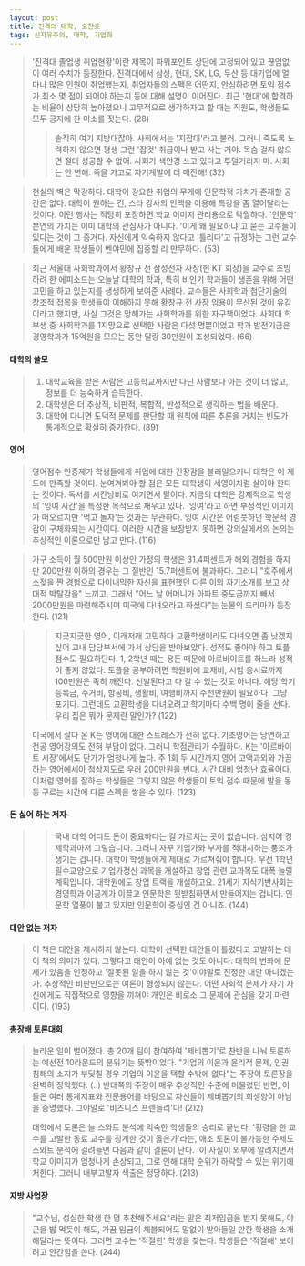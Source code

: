 ```yaml
---
layout: post
title: 진격의 대학, 오찬호
tags: 신자유주의, 대학, 기업화
---
```


> '진격대 졸업생 취업현황'이란 제목이 파워포인트 상단에 고정되어 있고 끊임없이 여러 수치가 등장한다. 진격대에서 삼성, 현대, SK, LG, 두산 등 대기업에 얼마나 많은 인원이 취업했는지, 취업자들의 스펙은 어떤지, 안심하려면 토익 점수가 최소 몇 점이 되어야 하는지 등에 대해 설명이 이어진다. 최근 '현대'에 합격하는 비율이 상당히 높아졌으니 고무적으로 생각하자고 할 때는 직원도, 학생들도 모두 긍지에 찬 미소를 짓는다. (28)
>
> > 솔직히 여기 지방대잖아. 사회에서는 '지잡대'라고 불러. 그러니 죽도록 노력하지 않으면 평생 그런 '잡것' 취급이나 받고 사는 거야. 목숨 걸지 않으면 절대 성공할 수 없어. 사회가 색안경 쓰고 있다고 투덜거리지 마. 사회는 안 변해. 죽을 가고로 자기계발에 더 매진해! (32)

> 현실의 벽은 막강하다. 대학이 강요한 취업의 무게에 인문학적 가치가 존재할 공간은 없다. 대학이 원하는 건, 스타 강사의 인맥을 이용해 특강을 좀 열어달라는 것이다. 이런 행사는 적당히 포장하면 학교 이미지 관리용으로 탁월하다. '인문학' 본연의 가치는 이미 대학의 관심사가 아니다. '이게 왜 필요하냐'고 묻는 교수들이 있다는 것이 그 증거다. 자신에게 익숙하지 않다고 '틀리다'고 규정하는 그런 교수들에게 배운 학생들이 벤야민에 집중할 리 만무하다. (53)

> 최근 서울대 사회학과에서 황창규 전 삼성전자 사장(현 KT 회장)을 교수로 초빙하려 한 에피소드는 오늘날 대학의 학과, 특히 비인기 학과들이 생존을 위해 어떤 고민을 하고 있는지를 생생하게 보여준 사례다. 교수들은 사회학과 첨단기술의 창조적 접목을 학생들이 이해하지 못해 황창규 전 사장 임용이 무산된 것이 유감이라고 했지만, 사실 그것은 망해가는 사회학과를 위한 자구책이었다. 사회대 학부생 중 사회학과를 1지망으로 선택한 사람은 다섯 명뿐이었고 학과 발전기금은 경영학과가 15억원을 모으는 동안 달랑 30만원이 조성되었다. (66)

#### 대학의 쓸모

> 1. 대학교육을 받은 사람은 고등학교까지만 다닌 사람보다 아는 것이 더 많고, 정보를 더 능숙하게 습득한다.
> 2. 대학생은 더 추상적, 비판적, 복합적, 반성적으로 생각하는 법을 배운다.
> 3. 대학에 다니면 도덕적 문제를 판단할 때 원칙에 따른 추론을 거치는 빈도가 통계적으로 확실히 증가한다. (89)

#### 영어

> 영어점수 인증제가 학생들에게 취업에 대한 긴장감을 불러일으키니 대학은 이 제도에 만족할 것이다. 눈여겨봐야 할 점은 모든 대학생이 세영이처럼 살아야 한다는 것이다. 독서를 시간낭비로 여기면서 말이다. 지금의 대학은 강제적으로 학생의 '잉여 시간'을 특정한 목적으로 채우고 있다. '잉여'라고 하면 부정적인 이미지가 떠오르지만 '먹고 놀자'는 것과는 무관하다. 잉여 시간은 어렴풋하던 학문적 영감이 구체화되는 시간이다. 이러한 시간을 보장받지 못하면 강의실에서의 논의는 추상적인 이론으로만 남고 만다. (116)

> 가구 소득이 월 500만원 이상인 가정의 학생은 31.4퍼센트가 해외 경험을 하지만 200만원 이하의 경우는 그 절반인 15.7퍼센트에 불과하다. 그러니 "호주에서 소젖을 짠 경험으로 다이내믹한 자신을 표현했던 다른 이의 자기소개를 보고 상대적 박탈감을" 느끼고, 그래서 "어느 날 어머니가 아파트 중도금까지 빼서 2000만원을 마련해주시며 미국에 다녀오라고 하셨다"는 눈물의 드라마가 등장한다. (121)

> > 지긋지긋한 영어, 이래저래 고민하다 교환학생이라도 다녀오면 좀 낫겠지 싶어 교내 담당부서에 가서 상담을 받아보았다. 성적도 좋아야 하고 토플 점수도 필요하단다. 1, 2학년 때는 용돈 때문에 아르바이트를 하느라 성적이 좋지 않았다. 토플을 공부하려면 학원비에 교재비, 시험 응시료까지 100만원은 족히 깨진다. 선발된다고 다 갈 수 있는 것도 아니다. 해당 학기 등록금, 주거비, 항공비, 생활비, 여행비까지 수천만원이 필요하다. 그냥 포기다. 그런데도 교환학생을 다녀오려고 학기마다 수백 명이 줄을 선다. 우리 집은 뭐가 문제란 말인가? (122)
>
> 미국에서 살다 온 K는 영어에 대한 스트레스가 전혀 없다. 기초영어는 당연하고 전공 영어강의도 전혀 부담이 없다. 그러니 학점관리가 수월하다. K는 '아르바이트 시장'에서도 단가가 엄청나게 높다. 주 1회 두 시간까지 영어 고액과외와 가끔 하는 영어에세이 첨삭지도로 우러 200만원을 번다. 시간 대비 엄청난 효율이다. 이처럼 영어를 잘하는 학생들은 그렇지 않은 학생들이 토익 점수 때문에 발을 동동 구르는 시간에 다른 스펙을 쌓을 수 있다. (123)

#### 돈 싫어 하는 저자

> > 국내 대학 어디도 돈이 중요하다는 걸 가르치는 곳이 없습니다. 심지어 경제학과마저 그렇습니다. 그러니 자꾸 기업가와 부자를 적대시하는 풍조가 생기는 겁니다. 대학이 학생들에게 제대로 가르쳐줘야 합니다. 우선 1학년 필수교양으로 기업가정신 과목을 개설하고 창업 관련 교과목도 대폭 늘릴 계획입니다. 대학원에도 창업 트랙을 개설하고요. 21세기 지식기반사회는 경영학과 이공계가 이끌고 인문학은 뒷받침하면서 만들어지는 겁니다. 인문학 열풍이 불고 있지만 인문학이 중심인 건 아니죠. (144)

#### 대안 없는 저자

> 이 책은 대안을 제시하지 않는다. 대학이 선택한 대안들이 틀렸다고 고발하는 데 이 책의 의미가 있다. 그렇다고 대안이 아예 없는 것도 아니다. 대학의 변화에 문제가 있음을 인정하고 '잘못된 일을 하지 않는 것'이야말로 진정한 대안 아니겠는가. 추상적인 비판만으로는 여론이 형성되지 않는다. 어떤 사회적 문제가 자기 자신에게도 직접적으로 영향을 끼쳐야 개인은 비로소 그 문제에 관심을 갖기 마련이다. (193)

#### 총장배 토론대회

> 놀라운 일이 벌어졌다. 총 20개 팀이 참여하여 '제비뽑기'로 찬반을 나눠 토론하는 예선전 10라운드의 분위기는 뜻밖이었다. "기업의 이윤과 윤리적 문제, 인권 침해의 소지가 부딪칠 경우 기업의 이윤을 택할 수밖에 없다"는 주장이 토론장을 완벽히 장악했다. (..) 반대쪽의 주장이 매우 추상적인 수준에 머물렀던 반면, 이들은 여러 통계지표와 전문용어를 바탕으로 자신들이 제비뽑기의 희생양이 아님을 증명했다. 그야말로 '비즈니스 프렌들리'다! (212)
>
> 대학에서 토론은 늘 스와트 분석에 익숙한 학생들의 승리로 끝난다. '횡령을 한 교수를 고발한 동료 교수를 징계한 것이 옳은가'라는, 애초 토론이 불가능한 주제도 스와트 분석에 걸려들면 다음과 같이 결론이 난다. '이 사실이 외부에 알려지면서 학교 이미지가 엄청나게 손상되고, 그로 인해 대학 순위가 하락할 수 있는 위기에 처한다. 그러니 내부고발자 색출은 정당하다.'(213)

#### 지방 사업장

> "교수님, 성실한 학생 한 명 추천해주세요"라는 말은 최저임금을 받지 못해도, 야근을 밥 먹듯이 해도, 가끔 임금이 체불되어도 말없이 받아들일 만한 학생을 소개해달라는 뜻이다. 그러면 교수는 '적절한' 학생을 찾는다. 학생들은 '적절해' 보이려고 안간힘을 쓴다. (244)

